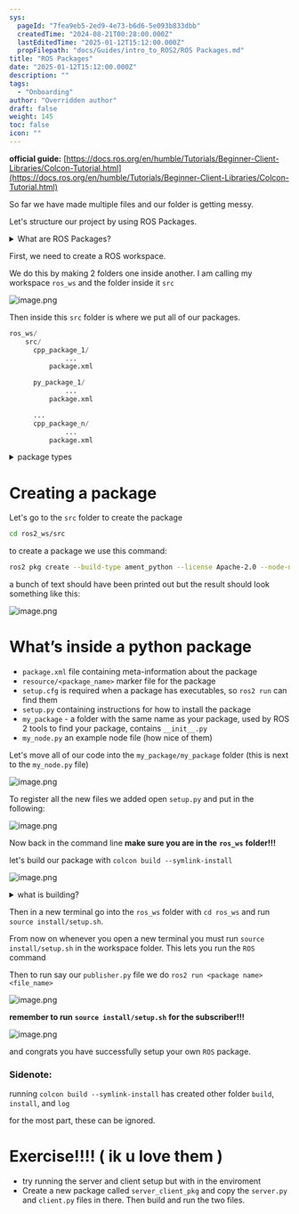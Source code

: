 ```yaml
---
sys:
  pageId: "7fea9eb5-2ed9-4e73-b6d6-5e093b833dbb"
  createdTime: "2024-08-21T00:28:00.000Z"
  lastEditedTime: "2025-01-12T15:12:00.000Z"
  propFilepath: "docs/Guides/intro_to_ROS2/ROS Packages.md"
title: "ROS Packages"
date: "2025-01-12T15:12:00.000Z"
description: ""
tags:
  - "Onboarding"
author: "Overridden author"
draft: false
weight: 145
toc: false
icon: ""
---
```


**official guide:** [https://docs.ros.org/en/humble/Tutorials/Beginner-Client-Libraries/Colcon-Tutorial.html](https://docs.ros.org/en/humble/Tutorials/Beginner-Client-Libraries/Colcon-Tutorial.html)

So far we have made multiple files and our folder is getting messy.

Let's structure our project by using ROS Packages.

<details>

<summary>What are ROS Packages?</summary>

ROS Packages are, as the name implies, packages of code that are highly sharable between ROS developers.

They consist of a folder, `package.xml` file, and source code

```python
      cpp_package_1/
		      ... imagine much code files here ..
          package.xml
```

</details>

First, we need to create a ROS workspace.

We do this by making 2 folders one inside another. I am calling my workspace `ros_ws` and the folder inside it `src`

![image.png](https://prod-files-secure.s3.us-west-2.amazonaws.com/d518164a-d88e-44d1-a4ee-3adb3bd8bce0/70706947-fd18-4537-a67b-e12946812d31/image.png?X-Amz-Algorithm=AWS4-HMAC-SHA256&X-Amz-Content-Sha256=UNSIGNED-PAYLOAD&X-Amz-Credential=ASIAZI2LB4664FNRDVJZ%2F20250224%2Fus-west-2%2Fs3%2Faws4_request&X-Amz-Date=20250224T150905Z&X-Amz-Expires=3600&X-Amz-Security-Token=IQoJb3JpZ2luX2VjEPb%2F%2F%2F%2F%2F%2F%2F%2F%2F%2FwEaCXVzLXdlc3QtMiJHMEUCIQCpkaJMKCtgSfH5iewCEoA8JTVo15kaZDbXuRJrudsnigIgMzeF4fgYMvpMRz6EC8j3qGFEcfqHdKr94WTocSw%2FECUq%2FwMILxAAGgw2Mzc0MjMxODM4MDUiDOa7yfkLMjDYl0dO1ircAzPTDl2cmopwE9bR04wwFjfBGpMpFREvMiZ5fBTvUCwAbLffCpH3eHIgN%2FvJegRpjn%2Ff9RO1TFO1lwlCLte7RCQJtAHJn8M36qwiUMcjOQDezjagrsdnGXv9%2BGdBmwDfwekWmemoqGsqr4ZKu8W6Ej5lsrFIoIh47HbzQa1tzivcKv%2FUw%2FQ69MGJG6cxWkKDumjvtOItRHFEn6jXf6HHUi%2FyUx3xRS6f9T4gtGUwV2CP%2FUq0m2eyusqxqOqh%2BXgJO1rXUmz6Eq51aD4Yajsp6mLFxJ2UdTOOg92%2BoeMJ6tG0WmklgzU9to6z20M0NjnyvxDK9MKgMivW5bx6OxPDGK0Z5PtVxnN6r5qTdM4%2FVXDHjrT%2FElj3QsZM1Tvl7GQzXsmSJEcdhDAVL0KlJSkd6igeNRtMgUDyiYgmIgmD0Y5qGUvnoF%2F2lcf04QL9fgOXy5ys3kSQVUTjdp40pjckiFGqCnOlgI0EIevsJajtsfXJfA77auFDu%2FhmZbOBeE0fH3XJ%2BYtw34MzLv%2FQErOhPvu3ASyV1SXA8ftxTu1G%2F%2BHH5FF49nTALPkabW0kH3jUxehGv0QD5Eg3HRLFovhL3UTAi%2BAtljYihTV0HgkahhtlFNMwoYEafh9ZnXnUMPD%2B8b0GOqUBXocPB2SJUJZsn4j%2FnaC4je5zDsKfSVelHhnltBoljReBnwmX4ouuz29LTTXm1hWirHz27bifNeeGhOAlYcwWUxS%2BTmpVoDO%2FXxdng3dZEG0KRlJ32nELw%2BxVL539aNSo0GJVWhJkZuJORU4ljUblXiGLoxkD%2F0JX6JXKbxu37OBDVA6QhwVLXqG62hXBuz52TeM4tCVpmzoxs5ZZZ%2FxMYZ%2FJ3AaP&X-Amz-Signature=2f2ff5c78fe1c4d84fd85d2873109eda5a7194d55e36b57a5019cadc68fa8a44&X-Amz-SignedHeaders=host&x-id=GetObject)

Then inside this `src` folder is where we put all of our packages.

```python
ros_ws/
    src/
      cpp_package_1/
		      ...
          package.xml

      py_package_1/
		      ...
          package.xml

      ...
      cpp_package_n/
		      ...
          package.xml

```

<details>

<summary>package types</summary>

packages can be either `C++` or python.

the intern file structure is different for each but for this guide we will stick to creating python packages

</details>

# Creating a package

Let's go to the `src` folder to create the package

```bash
cd ros2_ws/src
```

to create a package we use this command:

```bash
ros2 pkg create --build-type ament_python --license Apache-2.0 --node-name my_node my_package
```

a bunch of text should have been printed out but the result should look something like this:

![image.png](https://prod-files-secure.s3.us-west-2.amazonaws.com/d518164a-d88e-44d1-a4ee-3adb3bd8bce0/e6cf1e3f-8512-4a3e-b131-079f800bf3e8/image.png?X-Amz-Algorithm=AWS4-HMAC-SHA256&X-Amz-Content-Sha256=UNSIGNED-PAYLOAD&X-Amz-Credential=ASIAZI2LB4664FNRDVJZ%2F20250224%2Fus-west-2%2Fs3%2Faws4_request&X-Amz-Date=20250224T150905Z&X-Amz-Expires=3600&X-Amz-Security-Token=IQoJb3JpZ2luX2VjEPb%2F%2F%2F%2F%2F%2F%2F%2F%2F%2FwEaCXVzLXdlc3QtMiJHMEUCIQCpkaJMKCtgSfH5iewCEoA8JTVo15kaZDbXuRJrudsnigIgMzeF4fgYMvpMRz6EC8j3qGFEcfqHdKr94WTocSw%2FECUq%2FwMILxAAGgw2Mzc0MjMxODM4MDUiDOa7yfkLMjDYl0dO1ircAzPTDl2cmopwE9bR04wwFjfBGpMpFREvMiZ5fBTvUCwAbLffCpH3eHIgN%2FvJegRpjn%2Ff9RO1TFO1lwlCLte7RCQJtAHJn8M36qwiUMcjOQDezjagrsdnGXv9%2BGdBmwDfwekWmemoqGsqr4ZKu8W6Ej5lsrFIoIh47HbzQa1tzivcKv%2FUw%2FQ69MGJG6cxWkKDumjvtOItRHFEn6jXf6HHUi%2FyUx3xRS6f9T4gtGUwV2CP%2FUq0m2eyusqxqOqh%2BXgJO1rXUmz6Eq51aD4Yajsp6mLFxJ2UdTOOg92%2BoeMJ6tG0WmklgzU9to6z20M0NjnyvxDK9MKgMivW5bx6OxPDGK0Z5PtVxnN6r5qTdM4%2FVXDHjrT%2FElj3QsZM1Tvl7GQzXsmSJEcdhDAVL0KlJSkd6igeNRtMgUDyiYgmIgmD0Y5qGUvnoF%2F2lcf04QL9fgOXy5ys3kSQVUTjdp40pjckiFGqCnOlgI0EIevsJajtsfXJfA77auFDu%2FhmZbOBeE0fH3XJ%2BYtw34MzLv%2FQErOhPvu3ASyV1SXA8ftxTu1G%2F%2BHH5FF49nTALPkabW0kH3jUxehGv0QD5Eg3HRLFovhL3UTAi%2BAtljYihTV0HgkahhtlFNMwoYEafh9ZnXnUMPD%2B8b0GOqUBXocPB2SJUJZsn4j%2FnaC4je5zDsKfSVelHhnltBoljReBnwmX4ouuz29LTTXm1hWirHz27bifNeeGhOAlYcwWUxS%2BTmpVoDO%2FXxdng3dZEG0KRlJ32nELw%2BxVL539aNSo0GJVWhJkZuJORU4ljUblXiGLoxkD%2F0JX6JXKbxu37OBDVA6QhwVLXqG62hXBuz52TeM4tCVpmzoxs5ZZZ%2FxMYZ%2FJ3AaP&X-Amz-Signature=f4ec762d809bd25ddb9453e45f83e05b050923d43e64f94d0d79a297057fb64e&X-Amz-SignedHeaders=host&x-id=GetObject)

# What’s inside a python package

- `package.xml` file containing meta-information about the package
- `resource/<package_name>` marker file for the package
- `setup.cfg` is required when a package has executables, so `ros2 run` can find them
- `setup.py` containing instructions for how to install the package
- `my_package` - a folder with the same name as your package, used by ROS 2 tools to find your package, contains `__init__.py`
- `my_node.py` an example node file (how nice of them)

Let's move all of our code into the `my_package/my_package` folder (this is next to the `my_node.py` file)

![image.png](https://prod-files-secure.s3.us-west-2.amazonaws.com/d518164a-d88e-44d1-a4ee-3adb3bd8bce0/9ce58f11-0da9-4d3e-b86d-506a9685d378/image.png?X-Amz-Algorithm=AWS4-HMAC-SHA256&X-Amz-Content-Sha256=UNSIGNED-PAYLOAD&X-Amz-Credential=ASIAZI2LB4664FNRDVJZ%2F20250224%2Fus-west-2%2Fs3%2Faws4_request&X-Amz-Date=20250224T150905Z&X-Amz-Expires=3600&X-Amz-Security-Token=IQoJb3JpZ2luX2VjEPb%2F%2F%2F%2F%2F%2F%2F%2F%2F%2FwEaCXVzLXdlc3QtMiJHMEUCIQCpkaJMKCtgSfH5iewCEoA8JTVo15kaZDbXuRJrudsnigIgMzeF4fgYMvpMRz6EC8j3qGFEcfqHdKr94WTocSw%2FECUq%2FwMILxAAGgw2Mzc0MjMxODM4MDUiDOa7yfkLMjDYl0dO1ircAzPTDl2cmopwE9bR04wwFjfBGpMpFREvMiZ5fBTvUCwAbLffCpH3eHIgN%2FvJegRpjn%2Ff9RO1TFO1lwlCLte7RCQJtAHJn8M36qwiUMcjOQDezjagrsdnGXv9%2BGdBmwDfwekWmemoqGsqr4ZKu8W6Ej5lsrFIoIh47HbzQa1tzivcKv%2FUw%2FQ69MGJG6cxWkKDumjvtOItRHFEn6jXf6HHUi%2FyUx3xRS6f9T4gtGUwV2CP%2FUq0m2eyusqxqOqh%2BXgJO1rXUmz6Eq51aD4Yajsp6mLFxJ2UdTOOg92%2BoeMJ6tG0WmklgzU9to6z20M0NjnyvxDK9MKgMivW5bx6OxPDGK0Z5PtVxnN6r5qTdM4%2FVXDHjrT%2FElj3QsZM1Tvl7GQzXsmSJEcdhDAVL0KlJSkd6igeNRtMgUDyiYgmIgmD0Y5qGUvnoF%2F2lcf04QL9fgOXy5ys3kSQVUTjdp40pjckiFGqCnOlgI0EIevsJajtsfXJfA77auFDu%2FhmZbOBeE0fH3XJ%2BYtw34MzLv%2FQErOhPvu3ASyV1SXA8ftxTu1G%2F%2BHH5FF49nTALPkabW0kH3jUxehGv0QD5Eg3HRLFovhL3UTAi%2BAtljYihTV0HgkahhtlFNMwoYEafh9ZnXnUMPD%2B8b0GOqUBXocPB2SJUJZsn4j%2FnaC4je5zDsKfSVelHhnltBoljReBnwmX4ouuz29LTTXm1hWirHz27bifNeeGhOAlYcwWUxS%2BTmpVoDO%2FXxdng3dZEG0KRlJ32nELw%2BxVL539aNSo0GJVWhJkZuJORU4ljUblXiGLoxkD%2F0JX6JXKbxu37OBDVA6QhwVLXqG62hXBuz52TeM4tCVpmzoxs5ZZZ%2FxMYZ%2FJ3AaP&X-Amz-Signature=90d3bb0e4b275e26879450118507e95fd6a2263cf32ba8e4d5087985525c6a0f&X-Amz-SignedHeaders=host&x-id=GetObject)

To register all the new files we added open `setup.py` and put in the following:

![image.png](https://prod-files-secure.s3.us-west-2.amazonaws.com/d518164a-d88e-44d1-a4ee-3adb3bd8bce0/1cd7c262-4cae-4496-9d75-c178537d24a2/image.png?X-Amz-Algorithm=AWS4-HMAC-SHA256&X-Amz-Content-Sha256=UNSIGNED-PAYLOAD&X-Amz-Credential=ASIAZI2LB4664FNRDVJZ%2F20250224%2Fus-west-2%2Fs3%2Faws4_request&X-Amz-Date=20250224T150905Z&X-Amz-Expires=3600&X-Amz-Security-Token=IQoJb3JpZ2luX2VjEPb%2F%2F%2F%2F%2F%2F%2F%2F%2F%2FwEaCXVzLXdlc3QtMiJHMEUCIQCpkaJMKCtgSfH5iewCEoA8JTVo15kaZDbXuRJrudsnigIgMzeF4fgYMvpMRz6EC8j3qGFEcfqHdKr94WTocSw%2FECUq%2FwMILxAAGgw2Mzc0MjMxODM4MDUiDOa7yfkLMjDYl0dO1ircAzPTDl2cmopwE9bR04wwFjfBGpMpFREvMiZ5fBTvUCwAbLffCpH3eHIgN%2FvJegRpjn%2Ff9RO1TFO1lwlCLte7RCQJtAHJn8M36qwiUMcjOQDezjagrsdnGXv9%2BGdBmwDfwekWmemoqGsqr4ZKu8W6Ej5lsrFIoIh47HbzQa1tzivcKv%2FUw%2FQ69MGJG6cxWkKDumjvtOItRHFEn6jXf6HHUi%2FyUx3xRS6f9T4gtGUwV2CP%2FUq0m2eyusqxqOqh%2BXgJO1rXUmz6Eq51aD4Yajsp6mLFxJ2UdTOOg92%2BoeMJ6tG0WmklgzU9to6z20M0NjnyvxDK9MKgMivW5bx6OxPDGK0Z5PtVxnN6r5qTdM4%2FVXDHjrT%2FElj3QsZM1Tvl7GQzXsmSJEcdhDAVL0KlJSkd6igeNRtMgUDyiYgmIgmD0Y5qGUvnoF%2F2lcf04QL9fgOXy5ys3kSQVUTjdp40pjckiFGqCnOlgI0EIevsJajtsfXJfA77auFDu%2FhmZbOBeE0fH3XJ%2BYtw34MzLv%2FQErOhPvu3ASyV1SXA8ftxTu1G%2F%2BHH5FF49nTALPkabW0kH3jUxehGv0QD5Eg3HRLFovhL3UTAi%2BAtljYihTV0HgkahhtlFNMwoYEafh9ZnXnUMPD%2B8b0GOqUBXocPB2SJUJZsn4j%2FnaC4je5zDsKfSVelHhnltBoljReBnwmX4ouuz29LTTXm1hWirHz27bifNeeGhOAlYcwWUxS%2BTmpVoDO%2FXxdng3dZEG0KRlJ32nELw%2BxVL539aNSo0GJVWhJkZuJORU4ljUblXiGLoxkD%2F0JX6JXKbxu37OBDVA6QhwVLXqG62hXBuz52TeM4tCVpmzoxs5ZZZ%2FxMYZ%2FJ3AaP&X-Amz-Signature=caa7e86ec7c2d28d4967a96d4f4cc60f8e82f6914c448d882a40baaa2f21366e&X-Amz-SignedHeaders=host&x-id=GetObject)

Now back in the command line **make sure you are in the** **`ros_ws`** **folder!!!**

let's build our package with `colcon build --symlink-install`

![image.png](https://prod-files-secure.s3.us-west-2.amazonaws.com/d518164a-d88e-44d1-a4ee-3adb3bd8bce0/2f2a0d27-b173-48fd-b189-5f5c0ce65619/image.png?X-Amz-Algorithm=AWS4-HMAC-SHA256&X-Amz-Content-Sha256=UNSIGNED-PAYLOAD&X-Amz-Credential=ASIAZI2LB4664FNRDVJZ%2F20250224%2Fus-west-2%2Fs3%2Faws4_request&X-Amz-Date=20250224T150905Z&X-Amz-Expires=3600&X-Amz-Security-Token=IQoJb3JpZ2luX2VjEPb%2F%2F%2F%2F%2F%2F%2F%2F%2F%2FwEaCXVzLXdlc3QtMiJHMEUCIQCpkaJMKCtgSfH5iewCEoA8JTVo15kaZDbXuRJrudsnigIgMzeF4fgYMvpMRz6EC8j3qGFEcfqHdKr94WTocSw%2FECUq%2FwMILxAAGgw2Mzc0MjMxODM4MDUiDOa7yfkLMjDYl0dO1ircAzPTDl2cmopwE9bR04wwFjfBGpMpFREvMiZ5fBTvUCwAbLffCpH3eHIgN%2FvJegRpjn%2Ff9RO1TFO1lwlCLte7RCQJtAHJn8M36qwiUMcjOQDezjagrsdnGXv9%2BGdBmwDfwekWmemoqGsqr4ZKu8W6Ej5lsrFIoIh47HbzQa1tzivcKv%2FUw%2FQ69MGJG6cxWkKDumjvtOItRHFEn6jXf6HHUi%2FyUx3xRS6f9T4gtGUwV2CP%2FUq0m2eyusqxqOqh%2BXgJO1rXUmz6Eq51aD4Yajsp6mLFxJ2UdTOOg92%2BoeMJ6tG0WmklgzU9to6z20M0NjnyvxDK9MKgMivW5bx6OxPDGK0Z5PtVxnN6r5qTdM4%2FVXDHjrT%2FElj3QsZM1Tvl7GQzXsmSJEcdhDAVL0KlJSkd6igeNRtMgUDyiYgmIgmD0Y5qGUvnoF%2F2lcf04QL9fgOXy5ys3kSQVUTjdp40pjckiFGqCnOlgI0EIevsJajtsfXJfA77auFDu%2FhmZbOBeE0fH3XJ%2BYtw34MzLv%2FQErOhPvu3ASyV1SXA8ftxTu1G%2F%2BHH5FF49nTALPkabW0kH3jUxehGv0QD5Eg3HRLFovhL3UTAi%2BAtljYihTV0HgkahhtlFNMwoYEafh9ZnXnUMPD%2B8b0GOqUBXocPB2SJUJZsn4j%2FnaC4je5zDsKfSVelHhnltBoljReBnwmX4ouuz29LTTXm1hWirHz27bifNeeGhOAlYcwWUxS%2BTmpVoDO%2FXxdng3dZEG0KRlJ32nELw%2BxVL539aNSo0GJVWhJkZuJORU4ljUblXiGLoxkD%2F0JX6JXKbxu37OBDVA6QhwVLXqG62hXBuz52TeM4tCVpmzoxs5ZZZ%2FxMYZ%2FJ3AaP&X-Amz-Signature=cef8ef81426bb8758eddaf02795ac7d2497d19b3c4840b74a8eccfde8ee08125&X-Amz-SignedHeaders=host&x-id=GetObject)

<details>

<summary>what is building?</summary>

if you are a CS major at Rose-Hulman you will learn the answer to this in CSSE132

but TLDR; is it combines all the code files into one program that can be run easily 

</details>

Then in a new terminal go into the `ros_ws` folder with `cd ros_ws` and run `source install/setup.sh`. 

From now on whenever you open a new terminal you must run `source install/setup.sh` in the workspace folder. This lets you run the `ROS` command

Then to run say our `publisher.py` file we do `ros2 run <package name> <file_name>`

![image.png](https://prod-files-secure.s3.us-west-2.amazonaws.com/d518164a-d88e-44d1-a4ee-3adb3bd8bce0/4f4b1219-3a44-4632-aa0a-ce3471699f59/image.png?X-Amz-Algorithm=AWS4-HMAC-SHA256&X-Amz-Content-Sha256=UNSIGNED-PAYLOAD&X-Amz-Credential=ASIAZI2LB4664FNRDVJZ%2F20250224%2Fus-west-2%2Fs3%2Faws4_request&X-Amz-Date=20250224T150905Z&X-Amz-Expires=3600&X-Amz-Security-Token=IQoJb3JpZ2luX2VjEPb%2F%2F%2F%2F%2F%2F%2F%2F%2F%2FwEaCXVzLXdlc3QtMiJHMEUCIQCpkaJMKCtgSfH5iewCEoA8JTVo15kaZDbXuRJrudsnigIgMzeF4fgYMvpMRz6EC8j3qGFEcfqHdKr94WTocSw%2FECUq%2FwMILxAAGgw2Mzc0MjMxODM4MDUiDOa7yfkLMjDYl0dO1ircAzPTDl2cmopwE9bR04wwFjfBGpMpFREvMiZ5fBTvUCwAbLffCpH3eHIgN%2FvJegRpjn%2Ff9RO1TFO1lwlCLte7RCQJtAHJn8M36qwiUMcjOQDezjagrsdnGXv9%2BGdBmwDfwekWmemoqGsqr4ZKu8W6Ej5lsrFIoIh47HbzQa1tzivcKv%2FUw%2FQ69MGJG6cxWkKDumjvtOItRHFEn6jXf6HHUi%2FyUx3xRS6f9T4gtGUwV2CP%2FUq0m2eyusqxqOqh%2BXgJO1rXUmz6Eq51aD4Yajsp6mLFxJ2UdTOOg92%2BoeMJ6tG0WmklgzU9to6z20M0NjnyvxDK9MKgMivW5bx6OxPDGK0Z5PtVxnN6r5qTdM4%2FVXDHjrT%2FElj3QsZM1Tvl7GQzXsmSJEcdhDAVL0KlJSkd6igeNRtMgUDyiYgmIgmD0Y5qGUvnoF%2F2lcf04QL9fgOXy5ys3kSQVUTjdp40pjckiFGqCnOlgI0EIevsJajtsfXJfA77auFDu%2FhmZbOBeE0fH3XJ%2BYtw34MzLv%2FQErOhPvu3ASyV1SXA8ftxTu1G%2F%2BHH5FF49nTALPkabW0kH3jUxehGv0QD5Eg3HRLFovhL3UTAi%2BAtljYihTV0HgkahhtlFNMwoYEafh9ZnXnUMPD%2B8b0GOqUBXocPB2SJUJZsn4j%2FnaC4je5zDsKfSVelHhnltBoljReBnwmX4ouuz29LTTXm1hWirHz27bifNeeGhOAlYcwWUxS%2BTmpVoDO%2FXxdng3dZEG0KRlJ32nELw%2BxVL539aNSo0GJVWhJkZuJORU4ljUblXiGLoxkD%2F0JX6JXKbxu37OBDVA6QhwVLXqG62hXBuz52TeM4tCVpmzoxs5ZZZ%2FxMYZ%2FJ3AaP&X-Amz-Signature=599d53927aeaa689560ecdc997f5e68f6c2b0c36854a977ec498a45efce4c076&X-Amz-SignedHeaders=host&x-id=GetObject)

**remember to run** **`source install/setup.sh`** **for the subscriber!!!**

![image.png](https://prod-files-secure.s3.us-west-2.amazonaws.com/d518164a-d88e-44d1-a4ee-3adb3bd8bce0/02121119-dad4-49ec-8356-c956108b4243/image.png?X-Amz-Algorithm=AWS4-HMAC-SHA256&X-Amz-Content-Sha256=UNSIGNED-PAYLOAD&X-Amz-Credential=ASIAZI2LB4664FNRDVJZ%2F20250224%2Fus-west-2%2Fs3%2Faws4_request&X-Amz-Date=20250224T150905Z&X-Amz-Expires=3600&X-Amz-Security-Token=IQoJb3JpZ2luX2VjEPb%2F%2F%2F%2F%2F%2F%2F%2F%2F%2FwEaCXVzLXdlc3QtMiJHMEUCIQCpkaJMKCtgSfH5iewCEoA8JTVo15kaZDbXuRJrudsnigIgMzeF4fgYMvpMRz6EC8j3qGFEcfqHdKr94WTocSw%2FECUq%2FwMILxAAGgw2Mzc0MjMxODM4MDUiDOa7yfkLMjDYl0dO1ircAzPTDl2cmopwE9bR04wwFjfBGpMpFREvMiZ5fBTvUCwAbLffCpH3eHIgN%2FvJegRpjn%2Ff9RO1TFO1lwlCLte7RCQJtAHJn8M36qwiUMcjOQDezjagrsdnGXv9%2BGdBmwDfwekWmemoqGsqr4ZKu8W6Ej5lsrFIoIh47HbzQa1tzivcKv%2FUw%2FQ69MGJG6cxWkKDumjvtOItRHFEn6jXf6HHUi%2FyUx3xRS6f9T4gtGUwV2CP%2FUq0m2eyusqxqOqh%2BXgJO1rXUmz6Eq51aD4Yajsp6mLFxJ2UdTOOg92%2BoeMJ6tG0WmklgzU9to6z20M0NjnyvxDK9MKgMivW5bx6OxPDGK0Z5PtVxnN6r5qTdM4%2FVXDHjrT%2FElj3QsZM1Tvl7GQzXsmSJEcdhDAVL0KlJSkd6igeNRtMgUDyiYgmIgmD0Y5qGUvnoF%2F2lcf04QL9fgOXy5ys3kSQVUTjdp40pjckiFGqCnOlgI0EIevsJajtsfXJfA77auFDu%2FhmZbOBeE0fH3XJ%2BYtw34MzLv%2FQErOhPvu3ASyV1SXA8ftxTu1G%2F%2BHH5FF49nTALPkabW0kH3jUxehGv0QD5Eg3HRLFovhL3UTAi%2BAtljYihTV0HgkahhtlFNMwoYEafh9ZnXnUMPD%2B8b0GOqUBXocPB2SJUJZsn4j%2FnaC4je5zDsKfSVelHhnltBoljReBnwmX4ouuz29LTTXm1hWirHz27bifNeeGhOAlYcwWUxS%2BTmpVoDO%2FXxdng3dZEG0KRlJ32nELw%2BxVL539aNSo0GJVWhJkZuJORU4ljUblXiGLoxkD%2F0JX6JXKbxu37OBDVA6QhwVLXqG62hXBuz52TeM4tCVpmzoxs5ZZZ%2FxMYZ%2FJ3AaP&X-Amz-Signature=ff5a4632afc45d9b218b4e4d41da518586697bcd4370c22edc5e3716071a91db&X-Amz-SignedHeaders=host&x-id=GetObject)

and congrats you have successfully setup your own `ROS` package.

### Sidenote:

running `colcon build --symlink-install` has created other folder `build`, `install`, and `log`

for the most part, these can be ignored.

# Exercise!!!! ( ik u love them )

- try running the server and client setup but with in the enviroment
- Create a new package called `server_client_pkg` and copy the `server.py` and `client.py` files in there. Then build and run the two files.
